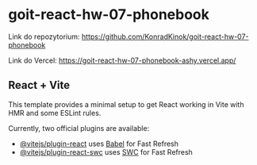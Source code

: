# goit-react-hw-07-phonebook

Link do repozytorium:
<https://github.com/KonradKinok/goit-react-hw-07-phonebook>

Link do Vercel:
<https://goit-react-hw-07-phonebook-ashy.vercel.app/>

## React + Vite

This template provides a minimal setup to get React working in Vite with HMR and some ESLint rules.

Currently, two official plugins are available:

- [@vitejs/plugin-react](https://github.com/vitejs/vite-plugin-react/blob/main/packages/plugin-react/README.md) uses [Babel](https://babeljs.io/) for Fast Refresh
- [@vitejs/plugin-react-swc](https://github.com/vitejs/vite-plugin-react-swc) uses [SWC](https://swc.rs/) for Fast Refresh
